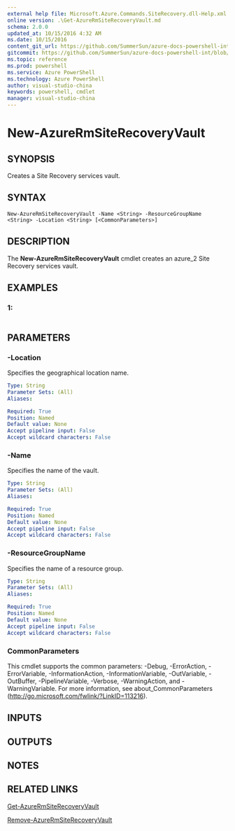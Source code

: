 ```yaml
---
external help file: Microsoft.Azure.Commands.SiteRecovery.dll-Help.xml
online version: .\Get-AzureRmSiteRecoveryVault.md
schema: 2.0.0
updated_at: 10/15/2016 4:32 AM
ms.date: 10/15/2016
content_git_url: https://github.com/SummerSun/azure-docs-powershell-int/blob/master/azureps-cmdlets-docs/ResourceManager/AzureRM.SiteRecovery/v1.0/CmdletMDs/New-AzureRmSiteRecoveryVault.md
gitcommit: https://github.com/SummerSun/azure-docs-powershell-int/blob/1bfd8e268acfc1799ad3f17c5a982578f54443cf/azureps-cmdlets-docs/ResourceManager/AzureRM.SiteRecovery/v1.0/CmdletMDs/New-AzureRmSiteRecoveryVault.md
ms.topic: reference
ms.prod: powershell
ms.service: Azure PowerShell
ms.technology: Azure PowerShell
author: visual-studio-china
keywords: powershell, cmdlet
manager: visual-studio-china
---
```


# New-AzureRmSiteRecoveryVault

## SYNOPSIS
Creates a Site Recovery services vault.

## SYNTAX

```
New-AzureRmSiteRecoveryVault -Name <String> -ResourceGroupName <String> -Location <String> [<CommonParameters>]
```

## DESCRIPTION
The **New-AzureRmSiteRecoveryVault** cmdlet creates an azure_2 Site Recovery services vault.

## EXAMPLES

### 1:
```

```

## PARAMETERS

### -Location
Specifies the geographical location name.

```yaml
Type: String
Parameter Sets: (All)
Aliases: 

Required: True
Position: Named
Default value: None
Accept pipeline input: False
Accept wildcard characters: False
```

### -Name
Specifies the name of the vault.

```yaml
Type: String
Parameter Sets: (All)
Aliases: 

Required: True
Position: Named
Default value: None
Accept pipeline input: False
Accept wildcard characters: False
```

### -ResourceGroupName
Specifies the name of a resource group.

```yaml
Type: String
Parameter Sets: (All)
Aliases: 

Required: True
Position: Named
Default value: None
Accept pipeline input: False
Accept wildcard characters: False
```

### CommonParameters
This cmdlet supports the common parameters: -Debug, -ErrorAction, -ErrorVariable, -InformationAction, -InformationVariable, -OutVariable, -OutBuffer, -PipelineVariable, -Verbose, -WarningAction, and -WarningVariable. For more information, see about_CommonParameters (http://go.microsoft.com/fwlink/?LinkID=113216).

## INPUTS

## OUTPUTS

## NOTES

## RELATED LINKS

[Get-AzureRmSiteRecoveryVault](.\Get-AzureRmSiteRecoveryVault.md)

[Remove-AzureRmSiteRecoveryVault](.\Remove-AzureRmSiteRecoveryVault.md)

